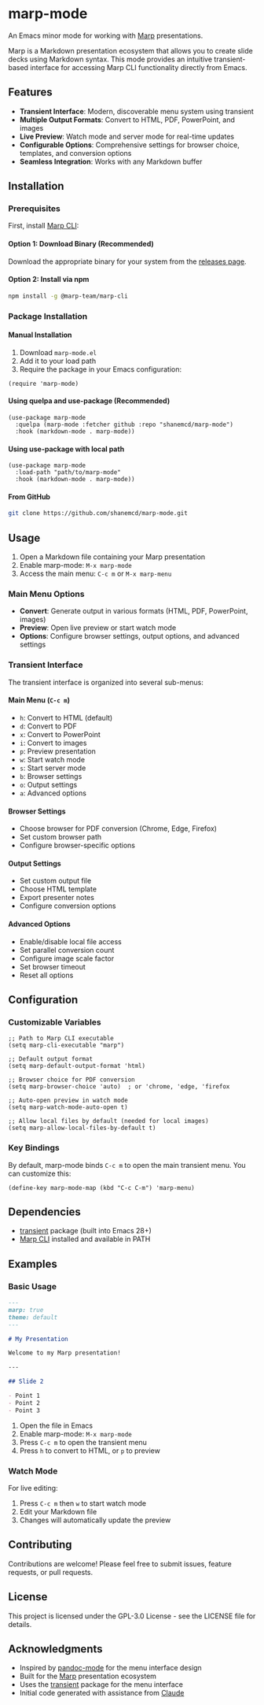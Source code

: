 # marp-mode

An Emacs minor mode for working with [Marp](https://marp.app/) presentations.

Marp is a Markdown presentation ecosystem that allows you to create slide decks using Markdown syntax. This mode provides an intuitive transient-based interface for accessing Marp CLI functionality directly from Emacs.

## Features

- **Transient Interface**: Modern, discoverable menu system using transient
- **Multiple Output Formats**: Convert to HTML, PDF, PowerPoint, and images
- **Live Preview**: Watch mode and server mode for real-time updates
- **Configurable Options**: Comprehensive settings for browser choice, templates, and conversion options
- **Seamless Integration**: Works with any Markdown buffer

## Installation

### Prerequisites

First, install [Marp CLI](https://github.com/marp-team/marp-cli):

#### Option 1: Download Binary (Recommended)

Download the appropriate binary for your system from the [releases page](https://github.com/marp-team/marp-cli/releases).

#### Option 2: Install via npm

```bash
npm install -g @marp-team/marp-cli
```

### Package Installation

#### Manual Installation

1. Download `marp-mode.el`
2. Add it to your load path
3. Require the package in your Emacs configuration:

```elisp
(require 'marp-mode)
```

#### Using quelpa and use-package (Recommended)

```elisp
(use-package marp-mode
  :quelpa (marp-mode :fetcher github :repo "shanemcd/marp-mode")
  :hook (markdown-mode . marp-mode))
```

#### Using use-package with local path

```elisp
(use-package marp-mode
  :load-path "path/to/marp-mode"
  :hook (markdown-mode . marp-mode))
```

#### From GitHub

```bash
git clone https://github.com/shanemcd/marp-mode.git
```

## Usage

1. Open a Markdown file containing your Marp presentation
2. Enable marp-mode: `M-x marp-mode`
3. Access the main menu: `C-c m` or `M-x marp-menu`

### Main Menu Options

- **Convert**: Generate output in various formats (HTML, PDF, PowerPoint, images)
- **Preview**: Open live preview or start watch mode
- **Options**: Configure browser settings, output options, and advanced settings

### Transient Interface

The transient interface is organized into several sub-menus:

#### Main Menu (`C-c m`)
- `h`: Convert to HTML (default)
- `d`: Convert to PDF
- `x`: Convert to PowerPoint
- `i`: Convert to images
- `p`: Preview presentation
- `w`: Start watch mode
- `s`: Start server mode
- `b`: Browser settings
- `o`: Output settings
- `a`: Advanced options

#### Browser Settings
- Choose browser for PDF conversion (Chrome, Edge, Firefox)
- Set custom browser path
- Configure browser-specific options

#### Output Settings
- Set custom output file
- Choose HTML template
- Export presenter notes
- Configure conversion options

#### Advanced Options
- Enable/disable local file access
- Set parallel conversion count
- Configure image scale factor
- Set browser timeout
- Reset all options

## Configuration

### Customizable Variables

```elisp
;; Path to Marp CLI executable
(setq marp-cli-executable "marp")

;; Default output format
(setq marp-default-output-format 'html)

;; Browser choice for PDF conversion
(setq marp-browser-choice 'auto)  ; or 'chrome, 'edge, 'firefox

;; Auto-open preview in watch mode
(setq marp-watch-mode-auto-open t)

;; Allow local files by default (needed for local images)
(setq marp-allow-local-files-by-default t)
```

### Key Bindings

By default, marp-mode binds `C-c m` to open the main transient menu. You can customize this:

```elisp
(define-key marp-mode-map (kbd "C-c C-m") 'marp-menu)
```

## Dependencies

- [transient](https://github.com/magit/transient) package (built into Emacs 28+)
- [Marp CLI](https://github.com/marp-team/marp-cli) installed and available in PATH

## Examples

### Basic Usage

```markdown
---
marp: true
theme: default
---

# My Presentation

Welcome to my Marp presentation!

---

## Slide 2

- Point 1
- Point 2
- Point 3
```

1. Open the file in Emacs
2. Enable marp-mode: `M-x marp-mode`
3. Press `C-c m` to open the transient menu
4. Press `h` to convert to HTML, or `p` to preview

### Watch Mode

For live editing:

1. Press `C-c m` then `w` to start watch mode
2. Edit your Markdown file
3. Changes will automatically update the preview

## Contributing

Contributions are welcome! Please feel free to submit issues, feature requests, or pull requests.

## License

This project is licensed under the GPL-3.0 License - see the LICENSE file for details.

## Acknowledgments

- Inspired by [pandoc-mode](https://github.com/joostkremers/pandoc-mode) for the menu interface design
- Built for the [Marp](https://marp.app/) presentation ecosystem
- Uses the [transient](https://github.com/magit/transient) package for the menu interface
- Initial code generated with assistance from [Claude](https://claude.ai)